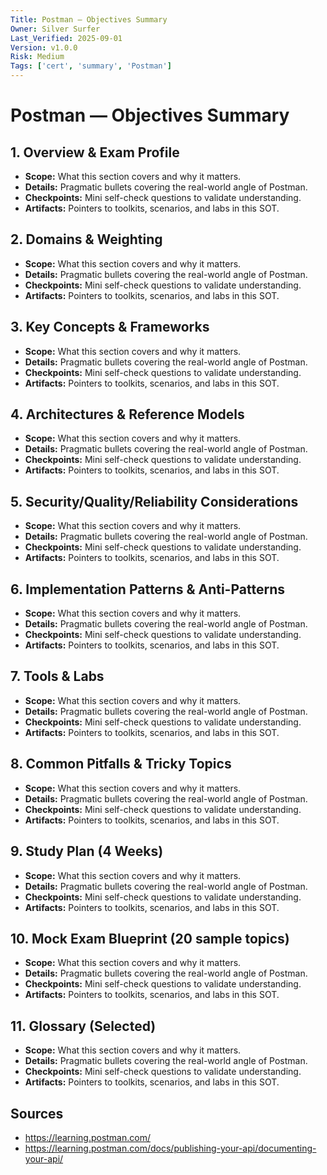 ```yaml
---
Title: Postman — Objectives Summary
Owner: Silver Surfer
Last_Verified: 2025-09-01
Version: v1.0.0
Risk: Medium
Tags: ['cert', 'summary', 'Postman']
---
```


# Postman — Objectives Summary

## 1. Overview & Exam Profile

- **Scope:** What this section covers and why it matters.
- **Details:** Pragmatic bullets covering the real-world angle of Postman.
- **Checkpoints:** Mini self-check questions to validate understanding.
- **Artifacts:** Pointers to toolkits, scenarios, and labs in this SOT.

## 2. Domains & Weighting

- **Scope:** What this section covers and why it matters.
- **Details:** Pragmatic bullets covering the real-world angle of Postman.
- **Checkpoints:** Mini self-check questions to validate understanding.
- **Artifacts:** Pointers to toolkits, scenarios, and labs in this SOT.

## 3. Key Concepts & Frameworks

- **Scope:** What this section covers and why it matters.
- **Details:** Pragmatic bullets covering the real-world angle of Postman.
- **Checkpoints:** Mini self-check questions to validate understanding.
- **Artifacts:** Pointers to toolkits, scenarios, and labs in this SOT.

## 4. Architectures & Reference Models

- **Scope:** What this section covers and why it matters.
- **Details:** Pragmatic bullets covering the real-world angle of Postman.
- **Checkpoints:** Mini self-check questions to validate understanding.
- **Artifacts:** Pointers to toolkits, scenarios, and labs in this SOT.

## 5. Security/Quality/Reliability Considerations

- **Scope:** What this section covers and why it matters.
- **Details:** Pragmatic bullets covering the real-world angle of Postman.
- **Checkpoints:** Mini self-check questions to validate understanding.
- **Artifacts:** Pointers to toolkits, scenarios, and labs in this SOT.

## 6. Implementation Patterns & Anti-Patterns

- **Scope:** What this section covers and why it matters.
- **Details:** Pragmatic bullets covering the real-world angle of Postman.
- **Checkpoints:** Mini self-check questions to validate understanding.
- **Artifacts:** Pointers to toolkits, scenarios, and labs in this SOT.

## 7. Tools & Labs

- **Scope:** What this section covers and why it matters.
- **Details:** Pragmatic bullets covering the real-world angle of Postman.
- **Checkpoints:** Mini self-check questions to validate understanding.
- **Artifacts:** Pointers to toolkits, scenarios, and labs in this SOT.

## 8. Common Pitfalls & Tricky Topics

- **Scope:** What this section covers and why it matters.
- **Details:** Pragmatic bullets covering the real-world angle of Postman.
- **Checkpoints:** Mini self-check questions to validate understanding.
- **Artifacts:** Pointers to toolkits, scenarios, and labs in this SOT.

## 9. Study Plan (4 Weeks)

- **Scope:** What this section covers and why it matters.
- **Details:** Pragmatic bullets covering the real-world angle of Postman.
- **Checkpoints:** Mini self-check questions to validate understanding.
- **Artifacts:** Pointers to toolkits, scenarios, and labs in this SOT.

## 10. Mock Exam Blueprint (20 sample topics)

- **Scope:** What this section covers and why it matters.
- **Details:** Pragmatic bullets covering the real-world angle of Postman.
- **Checkpoints:** Mini self-check questions to validate understanding.
- **Artifacts:** Pointers to toolkits, scenarios, and labs in this SOT.

## 11. Glossary (Selected)

- **Scope:** What this section covers and why it matters.
- **Details:** Pragmatic bullets covering the real-world angle of Postman.
- **Checkpoints:** Mini self-check questions to validate understanding.
- **Artifacts:** Pointers to toolkits, scenarios, and labs in this SOT.

## Sources
- https://learning.postman.com/
- https://learning.postman.com/docs/publishing-your-api/documenting-your-api/
